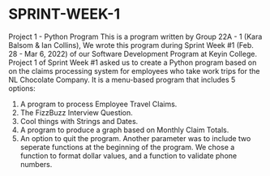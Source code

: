 # SPRINT-WEEK-1
Project 1 - Python Program
This is a program written by Group 22A - 1 (Kara Balsom & Ian Collins), 
We wrote this program during Sprint Week #1 (Feb. 28 - Mar 6, 2022) of our Software Development Program at Keyin College.
Project 1 of Sprint Week #1 asked us to create a Python program based on on the claims processing system for employees who take work trips for 
the NL Chocolate Company.
It is a menu-based program that includes 5 options:
1) A program to process Employee Travel Claims.
2) The FizzBuzz Interview Question.
3) Cool things with Strings and Dates.
4) A program to produce a graph based on Monthly Claim Totals.
5) An option to quit the program.
Another parameter was to include two seperate functions at the beginning of the program.
We chose a function to format dollar values, and a function to validate phone numbers.
